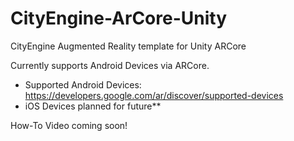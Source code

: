 # CityEngine-ArCore-Unity
CityEngine Augmented Reality template for Unity ARCore


Currently supports Android Devices via ARCore.
- Supported Android Devices: https://developers.google.com/ar/discover/supported-devices
- iOS Devices planned for future**

How-To Video coming soon!

